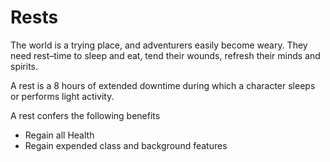 # Rests

The world is a trying place, and adventurers easily become weary. They need rest–time to sleep and eat, tend their wounds, refresh their minds and spirits.

A rest is a 8 hours of extended downtime during which a character sleeps or performs light activity.

A rest confers the following benefits

  * Regain all Health
  * Regain expended class and background features
